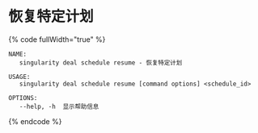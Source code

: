 # 恢复特定计划

{% code fullWidth="true" %}
```
NAME:
   singularity deal schedule resume - 恢复特定计划

USAGE:
   singularity deal schedule resume [command options] <schedule_id>

OPTIONS:
   --help, -h  显示帮助信息
```
{% endcode %}